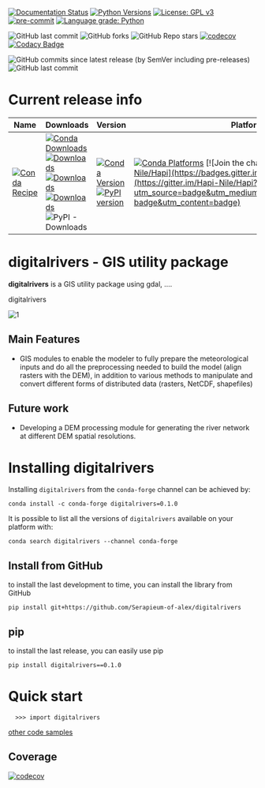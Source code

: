 [![Documentation Status](https://readthedocs.org/projects/digitalrivers/badge/?version=latest)](https://digitalrivers.readthedocs.io/en/latest/?badge=latest)
[![Python Versions](https://img.shields.io/pypi/pyversions/digitalrivers.png)](https://img.shields.io/pypi/pyversions/digitalrivers)
[![License: GPL v3](https://img.shields.io/badge/License-GPLv3-blue.svg)](https://www.gnu.org/licenses/gpl-3.0)
[![pre-commit](https://img.shields.io/badge/pre--commit-enabled-brightgreen?logo=pre-commit&logoColor=white)](https://github.com/pre-commit/pre-commit)
[![Language grade: Python](https://img.shields.io/lgtm/grade/python/g/MAfarrag/Hapi.svg?logo=lgtm&logoWidth=18)](https://lgtm.com/projects/g/MAfarrag/Hapi/context:python)

![GitHub last commit](https://img.shields.io/github/last-commit/MAfarrag/digitalrivers)
![GitHub forks](https://img.shields.io/github/forks/MAfarrag/digitalrivers?style=social)
![GitHub Repo stars](https://img.shields.io/github/stars/MAfarrag/digitalrivers?style=social)
[![codecov](https://codecov.io/gh/Serapieum-of-alex/digitalrivers/branch/main/graph/badge.svg?token=g0DV4dCa8N)](https://codecov.io/gh/Serapieum-of-alex/digitalrivers)
[![Codacy Badge](https://app.codacy.com/project/badge/Grade/5e3aa4d0acc843d1a91caf33545ecf03)](https://www.codacy.com/gh/Serapieum-of-alex/digitalrivers/dashboard?utm_source=github.com&amp;utm_medium=referral&amp;utm_content=Serapieum-of-alex/digitalrivers&amp;utm_campaign=Badge_Grade)

![GitHub commits since latest release (by SemVer including pre-releases)](https://img.shields.io/github/commits-since/mafarrag/digitalrivers/0.1.0?include_prereleases&style=plastic)
![GitHub last commit](https://img.shields.io/github/last-commit/mafarrag/digitalrivers)

Current release info
====================

| Name                                                                                                                 | Downloads                                                                                                                                                                                                                                                                                                                                                                                                                                                                                                                   | Version                                                                                                                                                                                                                     | Platforms                                                                                                                                                                                                                                                                                                                                 |
|----------------------------------------------------------------------------------------------------------------------|-----------------------------------------------------------------------------------------------------------------------------------------------------------------------------------------------------------------------------------------------------------------------------------------------------------------------------------------------------------------------------------------------------------------------------------------------------------------------------------------------------------------------------|-----------------------------------------------------------------------------------------------------------------------------------------------------------------------------------------------------------------------------|-------------------------------------------------------------------------------------------------------------------------------------------------------------------------------------------------------------------------------------------------------------------------------------------------------------------------------------------|
| [![Conda Recipe](https://img.shields.io/badge/recipe-digitalrivers-green.svg)](https://anaconda.org/conda-forge/digitalrivers) | [![Conda Downloads](https://img.shields.io/conda/dn/conda-forge/digitalrivers.svg)](https://anaconda.org/conda-forge/digitalrivers) [![Downloads](https://pepy.tech/badge/digitalrivers)](https://pepy.tech/project/digitalrivers) [![Downloads](https://pepy.tech/badge/digitalrivers/month)](https://pepy.tech/project/digitalrivers)  [![Downloads](https://pepy.tech/badge/digitalrivers/week)](https://pepy.tech/project/digitalrivers)  ![PyPI - Downloads](https://img.shields.io/pypi/dd/digitalrivers?color=blue&style=flat-square) | [![Conda Version](https://img.shields.io/conda/vn/conda-forge/digitalrivers.svg)](https://anaconda.org/conda-forge/digitalrivers) [![PyPI version](https://badge.fury.io/py/digitalrivers.svg)](https://badge.fury.io/py/digitalrivers) | [![Conda Platforms](https://img.shields.io/conda/pn/conda-forge/digitalrivers.svg)](https://anaconda.org/conda-forge/digitalrivers) [![Join the chat at https://gitter.im/Hapi-Nile/Hapi](https://badges.gitter.im/Hapi-Nile/Hapi.svg)](https://gitter.im/Hapi-Nile/Hapi?utm_source=badge&utm_medium=badge&utm_campaign=pr-badge&utm_content=badge) |

digitalrivers - GIS utility package
=====================================================================
**digitalrivers** is a GIS utility package using gdal, ....

digitalrivers

![1](/docs/images/package-work-flow/overall.png)

Main Features
-------------

- GIS modules to enable the modeler to fully prepare the meteorological inputs and do all the preprocessing
  needed to build the model (align rasters with the DEM), in addition to various methods to manipulate and
  convert different forms of distributed data (rasters, NetCDF, shapefiles)

Future work
-------------

- Developing a DEM processing module for generating the river network at different DEM spatial resolutions.

Installing digitalrivers
===============

Installing `digitalrivers` from the `conda-forge` channel can be achieved by:

```
conda install -c conda-forge digitalrivers=0.1.0
```

It is possible to list all the versions of `digitalrivers` available on your platform with:

```
conda search digitalrivers --channel conda-forge
```

## Install from GitHub

to install the last development to time, you can install the library from GitHub

```
pip install git+https://github.com/Serapieum-of-alex/digitalrivers
```

## pip

to install the last release, you can easily use pip

```
pip install digitalrivers==0.1.0
```

Quick start
===========

```
  >>> import digitalrivers
```

[other code samples](https://digitalrivers.readthedocs.io/en/latest/?badge=latest)

## Coverage

[![codecov](https://codecov.io/gh/Serapieum-of-alex/digitalrivers/branch/main/graphs/sunburst.svg?token=g0DV4dCa8N)](https://codecov.io/gh/Serapieum-of-alex/digitalrivers)
